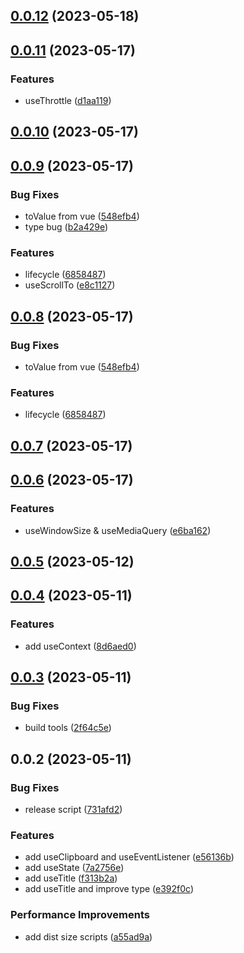 ## [0.0.12](https://github.com/wangsizhu0504/hooks/compare/v0.0.11...v0.0.12) (2023-05-18)



## [0.0.11](https://github.com/wangsizhu0504/hooks/compare/v0.0.10...v0.0.11) (2023-05-17)


### Features

* useThrottle ([d1aa119](https://github.com/wangsizhu0504/hooks/commit/d1aa119fc1656ba60b8a285fe52c75b12a9895ad))



## [0.0.10](https://github.com/wangsizhu0504/hooks/compare/v0.0.9...v0.0.10) (2023-05-17)



## [0.0.9](https://github.com/wangsizhu0504/hooks/compare/v0.0.7...v0.0.9) (2023-05-17)


### Bug Fixes

* toValue from vue ([548efb4](https://github.com/wangsizhu0504/hooks/commit/548efb4abcde10f8cdf3eb27e369c484a47c2d4e))
* type bug ([b2a429e](https://github.com/wangsizhu0504/hooks/commit/b2a429efbceb96283b0b64029de820bb70860c98))


### Features

* lifecycle ([6858487](https://github.com/wangsizhu0504/hooks/commit/6858487e688272fe94af71aed19154a8797948be))
* useScrollTo ([e8c1127](https://github.com/wangsizhu0504/hooks/commit/e8c1127f03fc77bc3d5aad8d349c1ae0d93d106f))



## [0.0.8](https://github.com/wangsizhu0504/hooks/compare/v0.0.7...v0.0.8) (2023-05-17)


### Bug Fixes

* toValue from vue ([548efb4](https://github.com/wangsizhu0504/hooks/commit/548efb4abcde10f8cdf3eb27e369c484a47c2d4e))


### Features

* lifecycle ([6858487](https://github.com/wangsizhu0504/hooks/commit/6858487e688272fe94af71aed19154a8797948be))



## [0.0.7](https://github.com/wangsizhu0504/hooks/compare/v0.0.6...v0.0.7) (2023-05-17)



## [0.0.6](https://github.com/wangsizhu0504/hooks/compare/v0.0.5...v0.0.6) (2023-05-17)


### Features

* useWindowSize & useMediaQuery ([e6ba162](https://github.com/wangsizhu0504/hooks/commit/e6ba1624d6f50664d1d8cde85a6b963756ee7354))



## [0.0.5](https://github.com/wangsizhu0504/hooks/compare/v0.0.4...v0.0.5) (2023-05-12)



## [0.0.4](https://github.com/wangsizhu0504/hooks/compare/v0.0.3...v0.0.4) (2023-05-11)


### Features

* add useContext ([8d6aed0](https://github.com/wangsizhu0504/hooks/commit/8d6aed08af022053992f22d40b877943b57c7b77))



## [0.0.3](https://github.com/wangsizhu0504/hooks/compare/v0.0.2...v0.0.3) (2023-05-11)


### Bug Fixes

* build tools ([2f64c5e](https://github.com/wangsizhu0504/hooks/commit/2f64c5e45cdb7635a44ce21fad2a947a2f37da84))



## 0.0.2 (2023-05-11)


### Bug Fixes

* release script ([731afd2](https://github.com/wangsizhu0504/hooks/commit/731afd2c2905282a326ebf089f1c393b0e53f5bb))


### Features

* add useClipboard and useEventListener ([e56136b](https://github.com/wangsizhu0504/hooks/commit/e56136b22c7e6492b79fcc58b7fc1e3589cb4d2d))
* add useState ([7a2756e](https://github.com/wangsizhu0504/hooks/commit/7a2756ee6f6a19f8cf9ee69940b59fb02235ca66))
* add useTitle ([f313b2a](https://github.com/wangsizhu0504/hooks/commit/f313b2a71c8c496c1d5966890cfb7a520e8907c7))
* add useTitle and improve type ([e392f0c](https://github.com/wangsizhu0504/hooks/commit/e392f0c79625da1547abd8d444471b5bac2c16c3))


### Performance Improvements

* add dist size scripts ([a55ad9a](https://github.com/wangsizhu0504/hooks/commit/a55ad9a1423ec0b2042c3b44139e747c10e826b6))



